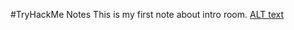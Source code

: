 #TryHackMe Notes
This is my first note about intro room.
[ALT text](./screenshots.screenshot(2).png)
